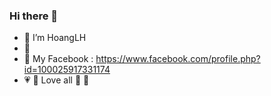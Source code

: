 ### Hi there 👋
- 🔭 I’m HoangLH
- 🌱 
- 💬 My Facebook : https://www.facebook.com/profile.php?id=100025917331174
- 💗 💚 Love all 💙 💜
<!--
**beHoang3tui/beHoang3tui** is a ✨ _special_ ✨ repository because its `README.md` (this file) appears on your GitHub profile.

Here are some ideas to get you started:

- 🔭 I’m Be Hoang 
- 🌱 
- 👯 I’m looking to collaborate on ...
- 🤔 I’m looking for help with ...
- 💬 Ask me about ...
- 📫 How to reach me: ...
- 😄 Pronouns: ...
- ⚡ Fun fact: ...
-->
